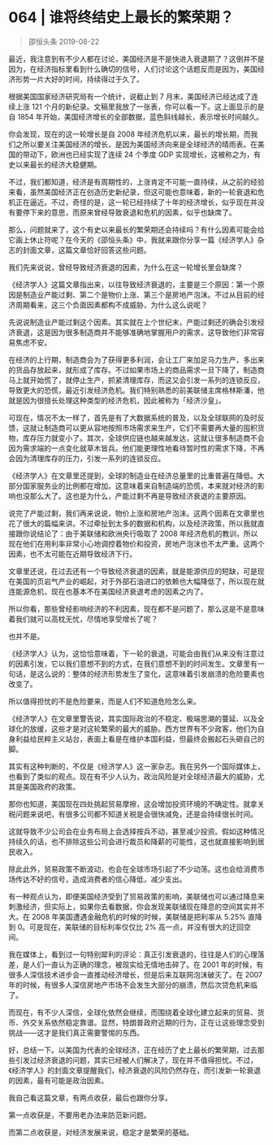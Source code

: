 # 064 | 谁将终结史上最长的繁荣期？
> 邵恒头条
2019-08-22

最近，我注意到有不少人都在讨论，美国经济是不是快进入衰退期了？这倒并不是因为，在经济指标里看到什么确切的信号，人们讨论这个话题反而是因为，美国经济形势一片大好的时间，持续得过于久了。

根据美国国家经济研究局有一个统计，说截止到 7 月末，美国经济已经达成了连续上涨 121 个月的新纪录。文稿里我放了一张表，你可以看一下。这上面显示的是自 1854 年开始，美国经济增长的全部数据，蓝色斜线越长，表示增长时间越久。

你会发现，现在的这一轮增长是自 2008 年经济危机以来，最长的增长期，而我们之所以要关注美国经济的增长，是因为美国经济向来是全球经济的晴雨表。在美国的带动下，欧洲也已经实现了连续 24 个季度 GDP 实现增长，这被称之为，有史以来最长的经济大稳健期。

不过，我们都知道，经济是有周期性的，上涨肯定不可能一直持续，从之前的经验来看，虽然美国经济正在创造历史新纪录，但这可能也意味着，新的一轮衰退和危机正在逼近。不过，奇怪的是，这一轮已经持续了十年的经济增长，似乎现在并没有要停下来的意思，而原来曾经导致衰退和危机的因素，似乎也缺席了。

那么，问题就来了，这个有史以来最长的繁荣期还会持续吗？有什么因素可能会给它画上休止符呢？在今天的《邵恒头条》中，我就来跟你分享一篇《经济学人》杂志的封面文章，这篇文章恰好回答这些问题。

我们先来说说，曾经导致经济衰退的因素，为什么在这一轮增长里会缺席？

《经济学人》这篇文章指出来，以往导致经济衰退的，主要是三个原因：第一个原因是制造业产能过剩、第二个是物价上涨、第三个是房地产泡沫。不过从目前的经济周期看来，这三个负面因素都构不成威胁，为什么这么说呢？

先说说制造业产能过剩这个因素。其实就在上个世纪末，产能过剩还的确会引发经济衰退，这是因为很多制造商并不能够准确地掌握用户的需求，这导致他们非常容易焦虑不安。

在经济的上行期，制造商会为了获得更多利润，会让工厂来加足马力生产，多出来的货品存放起来，就形成了库存。不过如果市场上的商品需求一旦下降了，制造商马上就开始慌了，就停止生产，抓紧清理库存，而这又会引发一系列的连锁反应，导致更大的恐慌，最近引发经济危机。我们特别熟悉的前美联储主席格林斯潘，他就是因为很擅长处理这种类型的经济危机，因此被称为「经济沙皇」。

可现在，情况不太一样了，首先是有了大数据系统的普及，以及全球联网的及时反馈，这就让制造商可以更从容地按照市场需求来生产，它们不需要再大量的囤积货物，库存压力就变小了。其次，全球供应链也越来越发达，这就让很多制造商不会因为需求端的一点变化就草木皆兵。他们能更理性地看待暂时性的需求下降，不再会因为清理库存的压力，引发一系列的连锁反应。

《经济学人》在文章里还提到，全球的制造业在经济总量里的比重普遍在降低。大部分国家服务业的比例都在增加。这意味着来自制造端的恐慌，本来就对经济的影响也没那么大了。这也是为什么，产能过剩不再是导致经济衰退的主要原因。

说完了产能过剩，我们再来说说，物价上涨和房地产泡沫。这两个因素在文章里也花了很大的篇幅来讲。不过牵扯到太多的数据和机构，以及经济政策，所以我就直接跟你说结论了：由于美联储和欧洲央行吸取了 2008 年经济危机的教训，所以现在他们在用利率非常小心地调控着物价和投资，房地产泡沫也不太严重。这两个因素，也不太可能在近期导致经济下行。

文章里还说，在过去还有一个导致经济衰退的因素，就是能源供应的短缺，可是现在美国的页岩气产业的崛起，对于外部石油进口的依赖也大幅降低了，所以现在就连能源危机，现在也基本不在美国经济衰退考虑的因素之内了。

所以你看，那些曾经影响经济的不利因素，现在都不是问题了，那么这是不是意味着我们就可以高枕无忧，尽情地享受增长了呢？

也并不是。

《经济学人》认为，这恰恰意味着，下一轮的衰退，可能会由我们从来没有注意过的因素引发，它以我们意想不到的方式，在我们意想不到的时间发生。文章里有一句话，是这么说的：整体的经济形势发生了变化，这意味着引发崩溃的危险要素也改变了。

所以值得担忧的不是危险要来，而是人们不知道危险怎么来。

《经济学人》在文章里警告说，其实国际政治的不稳定、极端思潮的蔓延、以及全球化的放缓，这些才是对这轮繁荣的最大的威胁。西方世界有不少政客，他们为自身利益给民粹主义站台，表面上看是在维护本国利益，但最终会搬起石头砸自己的脚。

其实有这种判断的，不仅是《经济学人》这一家杂志。我在另外一个国际媒体上，也看到了类似的观点。现在有不少人认为，政治风险是对全球经济最大的威胁，尤其是美国政府的政策。

那你也知道，美国现在四处挑起贸易摩擦，这会增加投资环境的不确定性。就拿关税问题来说吧，有很多公司都不知道关税是会很快减免，还是会持续很长时间。

这就导致不少公司会在业务布局上会选择按兵不动，甚至减少投资。假如这种情况持续久的话，也不排除这些公司会进行裁员和降薪的可能性，这也就直接影响到居民收入。

除此此外，贸易政策不断波动，也会在全球市场引起了不少动荡。这也会给消费市场传达不好的信号，造成消费者的信心降低，减少支出。

有一种观点认为，即便美国经济受到了贸易政策的影响，美联储也可以通过降息来刺激经济，但实际上，如果你去看数据，你会发现美联储现在降息的空间其实并不大。在 2008 年美国遭遇金融危机的时候的时候，美联储是把利率从 5.25% 直降到 0。可是现在，美联储的目标利率仅仅比 2% 高一点，并没有很大的迂回空间。

我在媒体上，看到过一句特别犀利的评论：真正引发衰退的，往往是人们的心理落差，是人们一直认为正确的理念，被现实给无情地击碎了。在 2001 年的时候，有很多人深信技术进步会一直推动经济增长，但是后来互联网泡沫破灭了。在 2007 年的时候，有很多人深信房地产市场不会发生大部分的崩溃，然后次贷危机来临了。

而现在，有不少人深信，全球化依然会继续，而围绕着全球化建立起来的贸易、货币、外交关系依然稳定靠谱。显然，特朗普政府近期的行为，正在让这些理念受到挑战——这才是我们真正需要警惕的东西。

好，总结一下。以美国为代表的全球经济，正在经历了史上最长的繁荣期，过去那些引发过经济衰退的问题，其实已经被人们解决了，现在并不值得担忧。不过，《经济学人》的封面文章提醒我们，经济衰退的风险仍然存在，而引发新一轮衰退的因素，最有可能是政治因素。

我自己看这篇文章，有两点收获，最后也跟你分享。

第一点收获是，不要用老办法来防范新问题。

而第二点收获是，对经济发展来说，稳定才是繁荣的基础。

